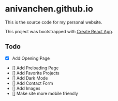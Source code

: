 # anivanchen.github.io

This is the source code for my personal website. 

This project was bootstrapped with [Create React App](https://github.com/facebook/create-react-app).

## Todo
- [x] Add Opening Page
- [] Add Preloading Page
- [] Add Favorite Projects
- [] Add Dark Mode
- [] Add Contact Form
- [] Add Images
- [] Make site more mobile friendly